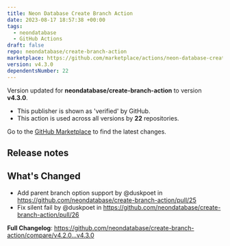 ```yaml
---
title: Neon Database Create Branch Action
date: 2023-08-17 18:57:38 +00:00
tags:
  - neondatabase
  - GitHub Actions
draft: false
repo: neondatabase/create-branch-action
marketplace: https://github.com/marketplace/actions/neon-database-create-branch-action
version: v4.3.0
dependentsNumber: 22
---
```



Version updated for **neondatabase/create-branch-action** to version **v4.3.0**.
- This publisher is shown as 'verified' by GitHub.
- This action is used across all versions by **22** repositories.

Go to the [GitHub Marketplace](https://github.com/marketplace/actions/neon-database-create-branch-action) to find the latest changes.

## Release notes

## What's Changed
* Add parent branch option support by @duskpoet in https://github.com/neondatabase/create-branch-action/pull/25
* Fix silent fail by @duskpoet in https://github.com/neondatabase/create-branch-action/pull/26


**Full Changelog**: https://github.com/neondatabase/create-branch-action/compare/v4.2.0...v4.3.0
